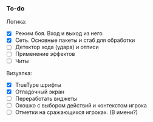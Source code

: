 ### To-do
Логика:
* [x] Режим боя. Вход и выход из него
* [x] Сеть. Основные пакеты и стаб для обработки
* [ ] Детектор хода (удара) и отписи
* [ ] Применение эффектов
* [ ] Читы

Визуалка:
* [x] TrueType шрифты
* [x] Отладочный экран
* [ ] Переработать виджеты
* [ ] Окошко с выбором действий и контекстом игрока
* [ ] Отметки на сражающихся игроках. (В имени?)
